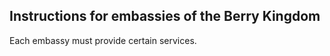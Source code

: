 <h2> Instructions for embassies of the Berry Kingdom</h2>

<p>
  Each embassy must provide certain services. 
</p>
